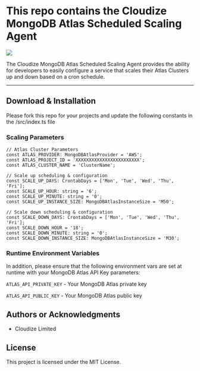 # This repo contains the Cloudize MongoDB Atlas Scheduled Scaling Agent

![](https://img.shields.io/badge/license-MIT-blue)

The Cloudize MongoDB Atlas Scheduled Scaling Agent provides the ability for developers to easily configure a service that scales their Atlas Clusters up and down based on a cron schedule.

* * *

## Download & Installation

Please fork this repo for your projects and update the following constants in the /src/index.ts file

### Scaling Parameters
```
// Atlas Cluster Parameters
const ATLAS_PROVIDER: MongoDBAtlasProvider = 'AWS';
const ATLAS_PROJECT_ID = 'XXXXXXXXXXXXXXXXXXXXXXXX';
const ATLAS_CLUSTER_NAME = 'ClusterName';

// Scale up scheduling & configuration
const SCALE_UP_DAYS: CrontabDays = ['Mon', 'Tue', 'Wed', 'Thu', 'Fri'];
const SCALE_UP_HOUR: string = '6';
const SCALE_UP_MINUTE: string = '0';
const SCALE_UP_INSTANCE_SIZE: MongoDBAtlasInstanceSize = 'M50';

// Scale down scheduling & configuration
const SCALE_DOWN_DAYS: CrontabDays = ['Mon', 'Tue', 'Wed', 'Thu', 'Fri'];
const SCALE_DOWN_HOUR = '18';
const SCALE_DOWN_MINUTE: string = '0';
const SCALE_DOWN_INSTANCE_SIZE: MongoDBAtlasInstanceSize = 'M30';
```

### Runtime Environment Variables
In addition, please ensure that the following environment vars are set at runtime with your MongoDB Atlas API Key parameters:

`ATLAS_API_PRIVATE_KEY` - Your MongoDB Atlas private key 

`ATLAS_API_PUBLIC_KEY` - Your MongoDB Atlas public key

## Authors or Acknowledgments

*   Cloudize Limited

## License

This project is licensed under the MIT License.
